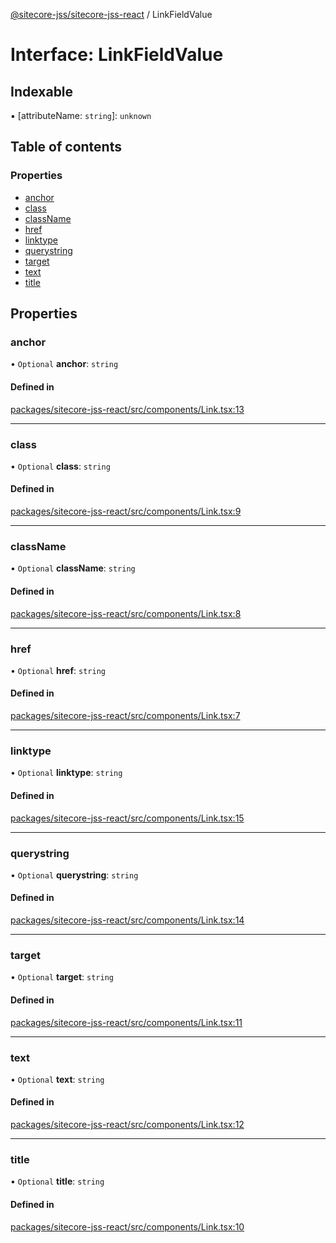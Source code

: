 [@sitecore-jss/sitecore-jss-react](../README.md) / LinkFieldValue

# Interface: LinkFieldValue

## Indexable

▪ [attributeName: `string`]: `unknown`

## Table of contents

### Properties

- [anchor](LinkFieldValue.md#anchor)
- [class](LinkFieldValue.md#class)
- [className](LinkFieldValue.md#classname)
- [href](LinkFieldValue.md#href)
- [linktype](LinkFieldValue.md#linktype)
- [querystring](LinkFieldValue.md#querystring)
- [target](LinkFieldValue.md#target)
- [text](LinkFieldValue.md#text)
- [title](LinkFieldValue.md#title)

## Properties

### anchor

• `Optional` **anchor**: `string`

#### Defined in

[packages/sitecore-jss-react/src/components/Link.tsx:13](https://github.com/Sitecore/jss/blob/c9d87aeba/packages/sitecore-jss-react/src/components/Link.tsx#L13)

___

### class

• `Optional` **class**: `string`

#### Defined in

[packages/sitecore-jss-react/src/components/Link.tsx:9](https://github.com/Sitecore/jss/blob/c9d87aeba/packages/sitecore-jss-react/src/components/Link.tsx#L9)

___

### className

• `Optional` **className**: `string`

#### Defined in

[packages/sitecore-jss-react/src/components/Link.tsx:8](https://github.com/Sitecore/jss/blob/c9d87aeba/packages/sitecore-jss-react/src/components/Link.tsx#L8)

___

### href

• `Optional` **href**: `string`

#### Defined in

[packages/sitecore-jss-react/src/components/Link.tsx:7](https://github.com/Sitecore/jss/blob/c9d87aeba/packages/sitecore-jss-react/src/components/Link.tsx#L7)

___

### linktype

• `Optional` **linktype**: `string`

#### Defined in

[packages/sitecore-jss-react/src/components/Link.tsx:15](https://github.com/Sitecore/jss/blob/c9d87aeba/packages/sitecore-jss-react/src/components/Link.tsx#L15)

___

### querystring

• `Optional` **querystring**: `string`

#### Defined in

[packages/sitecore-jss-react/src/components/Link.tsx:14](https://github.com/Sitecore/jss/blob/c9d87aeba/packages/sitecore-jss-react/src/components/Link.tsx#L14)

___

### target

• `Optional` **target**: `string`

#### Defined in

[packages/sitecore-jss-react/src/components/Link.tsx:11](https://github.com/Sitecore/jss/blob/c9d87aeba/packages/sitecore-jss-react/src/components/Link.tsx#L11)

___

### text

• `Optional` **text**: `string`

#### Defined in

[packages/sitecore-jss-react/src/components/Link.tsx:12](https://github.com/Sitecore/jss/blob/c9d87aeba/packages/sitecore-jss-react/src/components/Link.tsx#L12)

___

### title

• `Optional` **title**: `string`

#### Defined in

[packages/sitecore-jss-react/src/components/Link.tsx:10](https://github.com/Sitecore/jss/blob/c9d87aeba/packages/sitecore-jss-react/src/components/Link.tsx#L10)
